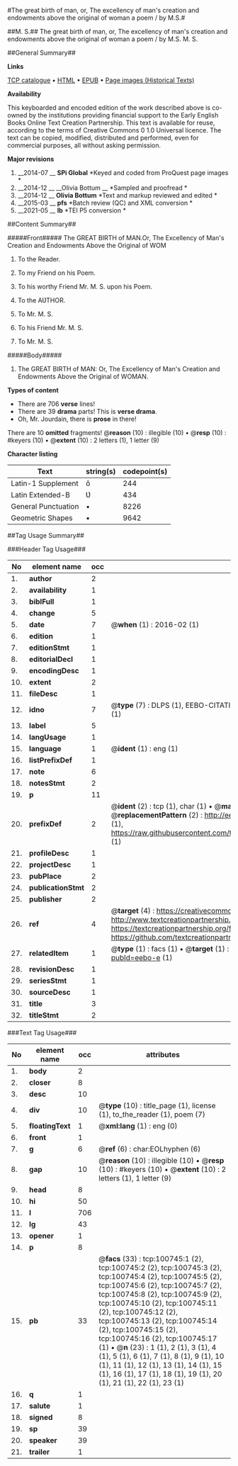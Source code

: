 #The great birth of man, or, The excellency of man's creation and endowments above the original of woman a poem / by M.S.#

##M. S.##
The great birth of man, or, The excellency of man's creation and endowments above the original of woman a poem / by M.S.
M. S.

##General Summary##

**Links**

[TCP catalogue](http://www.ota.ox.ac.uk/tcp/)  • 
[HTML](http://tei.it.ox.ac.uk/tcp/Texts-HTML/free/A58/A58581.html)  • 
[EPUB](http://tei.it.ox.ac.uk/tcp/Texts-EPUB/free/A58/A58581.epub) • 
[Page images (Historical Texts)](https://historicaltexts.jisc.ac.uk/eebo-13605036e)

**Availability**

This keyboarded and encoded edition of the work described above is co-owned by the
    institutions providing financial support to the Early English Books Online Text Creation
    Partnership. This text is available for reuse, according to the terms of  Creative Commons 0 1.0 Universal
    licence. The text can be copied, modified, distributed and performed, even for commercial
    purposes, all without asking permission.

**Major revisions**

1. __2014-07 __ __SPi Global__ *Keyed and coded from ProQuest page images *
1. __2014-12 __ __Olivia Bottum __ *Sampled and proofread *
1. __2014-12 __ __Olivia Bottum__ *Text and markup reviewed and edited *
1. __2015-03 __ __pfs__ *Batch review (QC) and XML conversion *
1. __2021-05 __ __lb__ *TEI P5 conversion *

##Content Summary##

#####Front#####
The GREAT BIRTH of MAN.Or, The Excellency of Man's Creation and Endowments Above the Original of WOM
1. To the Reader.

1. To my Friend on his Poem.

1. To his worthy Friend Mr. M. S. upon his Poem.

1. To the AƲTHOR.

1. To Mr. M. S.

1. To his Friend Mr. M. S.

1. To Mr. M. S.

#####Body#####

1. The GREAT BIRTH of MAN: Or, The Excellency of Man's Creation and Endowments Above the Original of WOMAN.

**Types of content**

  * There are 706 **verse** lines!
  * There are 39 **drama** parts! This is **verse drama**.
  * Oh, Mr. Jourdain, there is **prose** in there!

There are 10 **omitted** fragments! 
 @__reason__ (10) : illegible (10)  •  @__resp__ (10) : #keyers (10)  •  @__extent__ (10) : 2 letters (1), 1 letter (9)

**Character listing**


|Text|string(s)|codepoint(s)|
|---|---|---|
|Latin-1 Supplement|ô|244|
|Latin Extended-B|Ʋ|434|
|General Punctuation|•|8226|
|Geometric Shapes|▪|9642|

##Tag Usage Summary##

###Header Tag Usage###

|No|element name|occ|attributes|
|---|---|---|---|
|1.|__author__|2||
|2.|__availability__|1||
|3.|__biblFull__|1||
|4.|__change__|5||
|5.|__date__|7| @__when__ (1) : 2016-02 (1)|
|6.|__edition__|1||
|7.|__editionStmt__|1||
|8.|__editorialDecl__|1||
|9.|__encodingDesc__|1||
|10.|__extent__|2||
|11.|__fileDesc__|1||
|12.|__idno__|7| @__type__ (7) : DLPS (1), EEBO-CITATION (1), VID (1), EEBO-PROQUEST (1), STC (2), OCLC (1)|
|13.|__label__|5||
|14.|__langUsage__|1||
|15.|__language__|1| @__ident__ (1) : eng (1)|
|16.|__listPrefixDef__|1||
|17.|__note__|6||
|18.|__notesStmt__|2||
|19.|__p__|11||
|20.|__prefixDef__|2| @__ident__ (2) : tcp (1), char (1)  •  @__matchPattern__ (2) : ([0-9\-]+):([0-9IVX]+) (1), (.+) (1)  •  @__replacementPattern__ (2) : http://eebo.chadwyck.com/downloadtiff?vid=$1&page=$2 (1), https://raw.githubusercontent.com/textcreationpartnership/Texts/master/tcpchars.xml#$1 (1)|
|21.|__profileDesc__|1||
|22.|__projectDesc__|1||
|23.|__pubPlace__|2||
|24.|__publicationStmt__|2||
|25.|__publisher__|2||
|26.|__ref__|4| @__target__ (4) : https://creativecommons.org/publicdomain/zero/1.0/ (1), http://www.textcreationpartnership.org/docs/. (1), https://textcreationpartnership.org/faq/#faq05 (1), https://github.com/textcreationpartnership (1)|
|27.|__relatedItem__|1| @__type__ (1) : facs (1)  •  @__target__ (1) : https://data.historicaltexts.jisc.ac.uk/view?pubId=eebo-e (1)|
|28.|__revisionDesc__|1||
|29.|__seriesStmt__|1||
|30.|__sourceDesc__|1||
|31.|__title__|3||
|32.|__titleStmt__|2||


###Text Tag Usage###

|No|element name|occ|attributes|
|---|---|---|---|
|1.|__body__|2||
|2.|__closer__|8||
|3.|__desc__|10||
|4.|__div__|10| @__type__ (10) : title_page (1), license (1), to_the_reader (1), poem (7)|
|5.|__floatingText__|1| @__xml:lang__ (1) : eng (0)|
|6.|__front__|1||
|7.|__g__|6| @__ref__ (6) : char:EOLhyphen (6)|
|8.|__gap__|10| @__reason__ (10) : illegible (10)  •  @__resp__ (10) : #keyers (10)  •  @__extent__ (10) : 2 letters (1), 1 letter (9)|
|9.|__head__|8||
|10.|__hi__|50||
|11.|__l__|706||
|12.|__lg__|43||
|13.|__opener__|1||
|14.|__p__|8||
|15.|__pb__|33| @__facs__ (33) : tcp:100745:1 (2), tcp:100745:2 (2), tcp:100745:3 (2), tcp:100745:4 (2), tcp:100745:5 (2), tcp:100745:6 (2), tcp:100745:7 (2), tcp:100745:8 (2), tcp:100745:9 (2), tcp:100745:10 (2), tcp:100745:11 (2), tcp:100745:12 (2), tcp:100745:13 (2), tcp:100745:14 (2), tcp:100745:15 (2), tcp:100745:16 (2), tcp:100745:17 (1)  •  @__n__ (23) : 1 (1), 2 (1), 3 (1), 4 (1), 5 (1), 6 (1), 7 (1), 8 (1), 9 (1), 10 (1), 11 (1), 12 (1), 13 (1), 14 (1), 15 (1), 16 (1), 17 (1), 18 (1), 19 (1), 20 (1), 21 (1), 22 (1), 23 (1)|
|16.|__q__|1||
|17.|__salute__|1||
|18.|__signed__|8||
|19.|__sp__|39||
|20.|__speaker__|39||
|21.|__trailer__|1||
